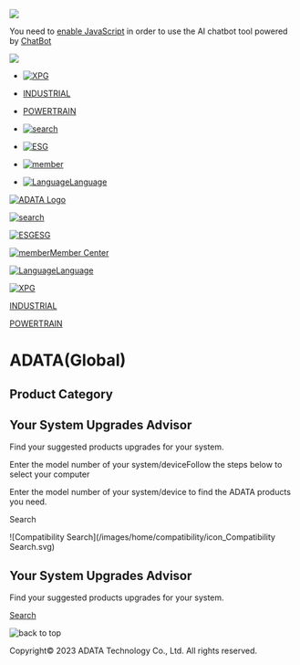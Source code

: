 ![](https://www.facebook.com/tr?id=762748567243505&ev=PageView&noscript=1)

You need to [enable JavaScript](https://www.chatbot.com/help/chat-widget/enable-javascript-in-your-browser/) in order to use the AI chatbot tool powered by [ChatBot](https://www.chatbot.com/)

![](https://px.ads.linkedin.com/collect/?pid=5563729&fmt=gif)

* [![XPG](/images/layout/icon/xpg-logo.svg)](https://www.xpg.com/uk "XPG")
* [INDUSTRIAL](https://industrial.adata.com/en "INDUSTRIAL")
* [POWERTRAIN](https://www.adata-powertrain.com/uk "POWERTRAIN")

* [![search](/images/layout/icon/search.svg)](https://corp.adata.com/uk/search/)
* [![ESG](/images/layout/icon/ESG.svg)](https://esg.adata.com/uk/)
* [![member](/images/layout/icon/member.svg)](https://corp.adata.com/uk/member/)
* [![Language](/images/layout/icon/language.svg)Language](https://corp.adata.com/uk/language/)

[![ADATA Logo](/images/layout/icon/ADATA-logo.svg)](https://corp.adata.com/uk/)

[![search](/images/layout/icon/search.svg)](https://test7.adata.com/uk/search/)

[![ESG](/images/layout/icon/ESG.svg)ESG](https://esg.adata.com/uk/)

[![member](/images/layout/icon/member.svg)Member Center](https://test7.adata.com/uk/member/login)

[![Language](/images/layout/icon/language.svg)Language](https://corp.adata.com/uk/language/)

[![XPG](/images/layout/icon/xpg-logo.svg)](https://www.xpg.com/uk "XPG")

[INDUSTRIAL](https://industrial.adata.com/en "INDUSTRIAL")

[POWERTRAIN](https://www.adata-powertrain.com/uk "POWERTRAIN")

ADATA(Global)
=============

Product Category
----------------

Your System Upgrades Advisor
----------------------------

Find your suggested products upgrades for your system.

Enter the model number of your system/deviceFollow the steps below to select your computer

Enter the model number of your system/device to find the ADATA products you need.

Search

![Compatibility Search](/images/home/compatibility/icon_Compatibility Search.svg)

Your System Upgrades Advisor
----------------------------

Find your suggested products upgrades for your system.

[Search](https://webapi.adata.com/compatibility-search/uk)

![back to top](/images/share/arrow-top-white.svg)

Copyright© 2023 ADATA Technology Co., Ltd. All rights reserved.